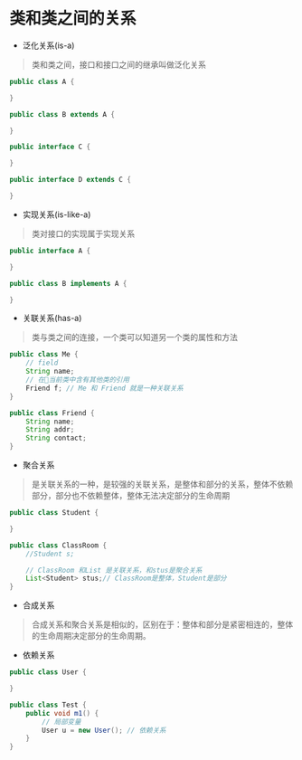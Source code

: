 # 类和类之间的关系

* 泛化关系(is-a)

> 类和类之间，接口和接口之间的继承叫做泛化关系

``` java
public class A {

}

public class B extends A {

}

public interface C {

}

public interface D extends C {

}

```

* 实现关系(is-like-a)

> 类对接口的实现属于实现关系

``` java
public interface A {

}

public class B implements A {

}
```

* 关联关系(has-a)

> 类与类之间的连接，一个类可以知道另一个类的属性和方法

``` java
public class Me {
    // field
    String name;
    // 在当前类中含有其他类的引用
    Friend f; // Me 和 Friend 就是一种关联关系
}

public class Friend {
    String name;
    String addr;
    String contact;
}
```

* 聚合关系

> 是关联关系的一种，是较强的关联关系，是整体和部分的关系，整体不依赖部分，部分也不依赖整体，整体无法决定部分的生命周期

``` java
public class Student {

}

public class ClassRoom {
    //Student s;

    // ClassRoom 和List 是关联关系，和stus是聚合关系
    List<Student> stus;// ClassRoom是整体，Student是部分
}

```

* 合成关系

> 合成关系和聚合关系是相似的，区别在于：整体和部分是紧密相连的，整体的生命周期决定部分的生命周期。

* 依赖关系

>

``` java
public class User {

}

public class Test {
    public void m1() {
        // 局部变量
        User u = new User(); // 依赖关系
    }
}
```